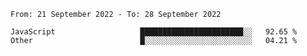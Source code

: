 <!--START_SECTION:waka-->

```text
From: 21 September 2022 - To: 28 September 2022

JavaScript                   ███████████████████████░░   92.65 %
Other                        █░░░░░░░░░░░░░░░░░░░░░░░░   04.21 %
```

<!--END_SECTION:waka-->
